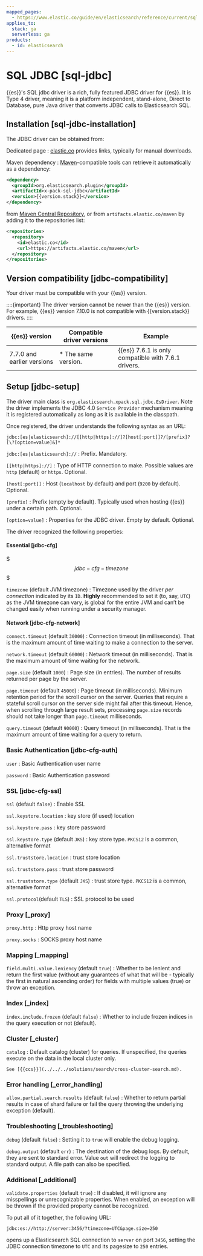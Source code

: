 ```yaml
---
mapped_pages:
  - https://www.elastic.co/guide/en/elasticsearch/reference/current/sql-jdbc.html
applies_to:
  stack: ga
  serverless: ga
products:
  - id: elasticsearch
---
```


# SQL JDBC [sql-jdbc]

{{es}}'s SQL jdbc driver is a rich, fully featured JDBC driver for {{es}}. It is Type 4 driver, meaning it is a platform independent, stand-alone, Direct to Database, pure Java driver that converts JDBC calls to Elasticsearch SQL.


## Installation [sql-jdbc-installation]

The JDBC driver can be obtained from:

Dedicated page
:   [elastic.co](https://www.elastic.co/downloads/jdbc-client) provides links, typically for manual downloads.

Maven dependency
:   [Maven](https://maven.apache.org/)-compatible tools can retrieve it automatically as a dependency:

```xml subs=true
<dependency>
  <groupId>org.elasticsearch.plugin</groupId>
  <artifactId>x-pack-sql-jdbc</artifactId>
  <version>{{version.stack}}</version>
</dependency>
```

from [Maven Central Repository](https://search.maven.org/artifact/org.elasticsearch.plugin/x-pack-sql-jdbc), or from `artifacts.elastic.co/maven` by adding it to the repositories list:

```xml
<repositories>
  <repository>
    <id>elastic.co</id>
    <url>https://artifacts.elastic.co/maven</url>
  </repository>
</repositories>
```


## Version compatibility [jdbc-compatibility]

Your driver must be compatible with your {{es}} version.

::::{important}
The driver version cannot be newer than the {{es}} version. For example, {{es}} version 7.10.0 is not compatible with {{version.stack}} drivers.
::::


| {{es}} version | Compatible driver versions | Example |
| --- | --- | --- |
| 7.7.0 and earlier versions | * The same version.<br> | {{es}} 7.6.1 is only compatible with 7.6.1 drivers. |


## Setup [jdbc-setup]

The driver main class is `org.elasticsearch.xpack.sql.jdbc.EsDriver`. Note the driver implements the JDBC 4.0 `Service Provider` mechanism meaning it is registered automatically as long as it is available in the classpath.

Once registered, the driver understands the following syntax as an URL:

```text
jdbc:[es|elasticsearch]://[[http|https]://]?[host[:port]]?/[prefix]?[\?[option=value]&]*
```

`jdbc:[es|elasticsearch]://`
:   Prefix. Mandatory.

`[[http|https]://]`
:   Type of HTTP connection to make. Possible values are `http` (default) or `https`. Optional.

`[host[:port]]`
:   Host (`localhost` by default) and port (`9200` by default). Optional.

`[prefix]`
:   Prefix (empty by default). Typically used when hosting {{es}} under a certain path. Optional.

`[option=value]`
:   Properties for the JDBC driver. Empty by default. Optional.

The driver recognized the following properties:


#### Essential [jdbc-cfg]

$$$jdbc-cfg-timezone$$$

`timezone` (default JVM timezone)
:   Timezone used by the driver *per connection* indicated by its `ID`. **Highly** recommended to set it (to, say, `UTC`) as the JVM timezone can vary, is global for the entire JVM and can’t be changed easily when running under a security manager.


#### Network [jdbc-cfg-network]

`connect.timeout` (default `30000`)
:   Connection timeout (in milliseconds). That is the maximum amount of time waiting to make a connection to the server.

`network.timeout` (default `60000`)
:   Network timeout (in milliseconds). That is the maximum amount of time waiting for the network.

`page.size` (default `1000`)
:   Page size (in entries). The number of results returned per page by the server.

`page.timeout` (default `45000`)
:   Page timeout (in milliseconds). Minimum retention period for the scroll cursor on the server. Queries that require a stateful scroll cursor on the server side might fail after this timeout. Hence, when scrolling through large result sets, processing `page.size` records should not take longer than `page.timeout` milliseconds.

`query.timeout` (default `90000`)
:   Query timeout (in milliseconds). That is the maximum amount of time waiting for a query to return.


### Basic Authentication [jdbc-cfg-auth]

`user`
:   Basic Authentication user name

`password`
:   Basic Authentication password


### SSL [jdbc-cfg-ssl]

`ssl` (default `false`)
:   Enable SSL

`ssl.keystore.location`
:   key store (if used) location

`ssl.keystore.pass`
:   key store password

`ssl.keystore.type` (default `JKS`)
:   key store type. `PKCS12` is a common, alternative format

`ssl.truststore.location`
:   trust store location

`ssl.truststore.pass`
:   trust store password

`ssl.truststore.type` (default `JKS`)
:   trust store type. `PKCS12` is a common, alternative format

`ssl.protocol`(default `TLS`)
:   SSL protocol to be used


### Proxy [_proxy]

`proxy.http`
:   Http proxy host name

`proxy.socks`
:   SOCKS proxy host name


### Mapping [_mapping]

`field.multi.value.leniency` (default `true`)
:   Whether to be lenient and return the first value (without any guarantees of what that will be - typically the first in natural ascending order) for fields with multiple values (true) or throw an exception.


### Index [_index]

`index.include.frozen` (default `false`)
:   Whether to include frozen indices in the query execution or not (default).


### Cluster [_cluster]

`catalog`
:   Default catalog (cluster) for queries. If unspecified, the queries execute on the data in the local cluster only.

    See [{{ccs}}](../../../solutions/search/cross-cluster-search.md).



### Error handling [_error_handling]

`allow.partial.search.results` (default `false`)
:   Whether to return partial results in case of shard failure or fail the query throwing the underlying exception (default).


### Troubleshooting [_troubleshooting]

`debug` (default `false`)
:   Setting it to `true` will enable the debug logging.

`debug.output` (default `err`)
:   The destination of the debug logs. By default, they are sent to standard error. Value `out` will redirect the logging to standard output. A file path can also be specified.


### Additional [_additional]

`validate.properties` (default `true`)
:   If disabled, it will ignore any misspellings or unrecognizable properties. When enabled, an exception will be thrown if the provided property cannot be recognized.

To put all of it together, the following URL:

```text
jdbc:es://http://server:3456/?timezone=UTC&page.size=250
```

opens up a Elasticsearch SQL connection to `server` on port `3456`, setting the JDBC connection timezone to `UTC` and its pagesize to `250` entries.



